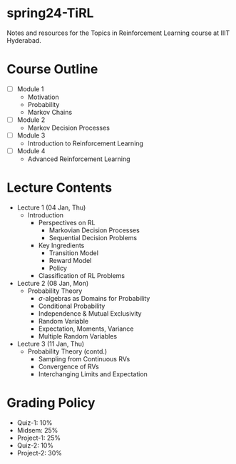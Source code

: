 # spring24-TiRL
Notes and resources for the Topics in Reinforcement Learning course at IIIT Hyderabad.

# Course Outline
- [ ] Module 1
    - Motivation
    - Probability
    - Markov Chains
- [ ] Module 2
    - Markov Decision Processes
- [ ] Module 3
    - Introduction to Reinforcement Learning
- [ ] Module 4
    - Advanced Reinforcement Learning


# Lecture Contents
* Lecture 1 (04 Jan, Thu)
    - Introduction
        - Perspectives on RL
            - Markovian Decision Processes
            - Sequential Decision Problems
        - Key Ingredients
            - Transition Model
            - Reward Model
            - Policy
        - Classification of RL Problems
* Lecture 2 (08 Jan, Mon)
    - Probability Theory
        - $\sigma$-algebras as Domains for Probability
        - Conditional Probability
        - Independence & Mutual Exclusivity
        - Random Variable
        - Expectation, Moments, Variance
        - Multiple Random Variables
* Lecture 3 (11 Jan, Thu)
    - Probability Theory (contd.)
        - Sampling from Continuous RVs
        - Convergence of RVs
        - Interchanging Limits and Expectation

# Grading Policy
* Quiz-1: 10%
* Midsem: 25%
* Project-1: 25%
* Quiz-2: 10%
* Project-2: 30%